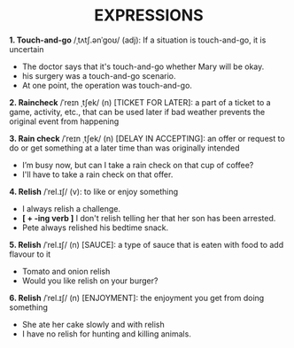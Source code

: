 <h1 align="center"><strong>EXPRESSIONS</strong></h1>

**1. Touch-and-go** /ˌtʌtʃ.ənˈɡoʊ/ (adj): If a situation is touch-and-go, it is uncertain
- The doctor says that it's touch-and-go whether Mary will be okay.
- his surgery was a touch-and-go scenario.
- At one point, the operation was touch-and-go.

**2. Raincheck** /ˈreɪn ˌtʃek/ (n) [TICKET FOR LATER]: a part of a ticket to a game, activity, etc., that can be used later if bad weather prevents the original event from happening

**3. Rain check** /ˈreɪn ˌtʃek/ (n) [DELAY IN ACCEPTING]: an offer or request to do or get something at a later time than was originally intended
- I’m busy now, but can I take a rain check on that cup of coffee?
- I'll have to take a rain check on that offer.

**4. Relish** /ˈrel.ɪʃ/ (v): to like or enjoy something
- I always relish a challenge.
-  **[ + -ing verb ]** I don't relish telling her that her son has been arrested.
- Pete always relished his bedtime snack.

**5. Relish** /ˈrel.ɪʃ/ (n) [SAUCE]: a type of sauce that is eaten with food to add flavour to it
- Tomato and onion relish
- Would you like relish on your burger?

**6. Relish** /ˈrel.ɪʃ/ (n) [ENJOYMENT]: the enjoyment you get from doing something
- She ate her cake slowly and with relish
- I have no relish for hunting and killing animals.

